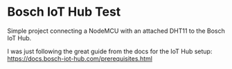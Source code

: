 Bosch IoT Hub Test
=========

Simple project connecting a NodeMCU with an attached DHT11 to the Bosch IoT Hub.

I was just following the great guide from the docs for the IoT Hub setup:
https://docs.bosch-iot-hub.com/prerequisites.html
